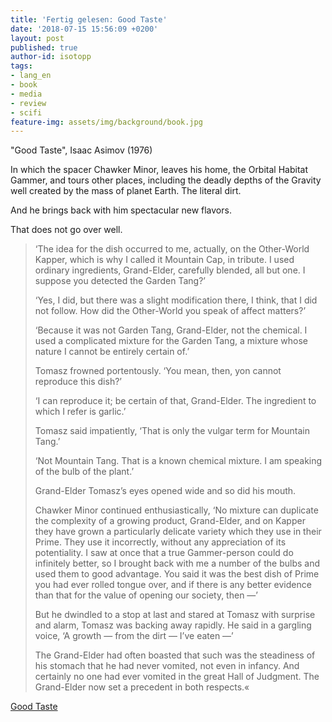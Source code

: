 ```yaml
---
title: 'Fertig gelesen: Good Taste'
date: '2018-07-15 15:56:09 +0200'
layout: post
published: true
author-id: isotopp
tags:
- lang_en
- book
- media
- review
- scifi
feature-img: assets/img/background/book.jpg
---
```

"Good Taste", Isaac Asimov (1976)


In which the spacer Chawker Minor, leaves his home, the Orbital Habitat Gammer, and tours other places, including the deadly depths of the Gravity well created by the mass of planet Earth. The literal dirt.

And he brings back with him spectacular new flavors.

That does not go over well.

>‘The idea for the dish occurred to me, actually, on the Other-World Kapper, which is why I called it Mountain Cap, in tribute. I used ordinary ingredients, Grand-Elder, carefully blended, all but one. I suppose you detected the Garden Tang?’
>
> ‘Yes, I did, but there was a slight modification there, I think, that I did not follow. How did the Other-World you speak of affect matters?’
> 
> ‘Because it was not Garden Tang, Grand-Elder, not the chemical. I used a complicated mixture for the Garden Tang, a mixture whose nature I cannot be entirely certain of.’
>
> Tomasz frowned portentously. ‘You mean, then, yon cannot reproduce this dish?’
>
> ‘I can reproduce it; be certain of that, Grand-Elder. The ingredient to which I refer is garlic.’
>
> Tomasz said impatiently, ‘That is only the vulgar term for Mountain Tang.’
> 
> ‘Not Mountain Tang. That is a known chemical mixture. I am speaking of the bulb of the plant.’
>
> Grand-Elder Tomasz’s eyes opened wide and so did his mouth.
>
> Chawker Minor continued enthusiastically, ‘No mixture can duplicate the complexity of a growing product, Grand-Elder, and on Kapper they have grown a particularly delicate variety which they use in their Prime. They use it incorrectly, without any appreciation of its potentiality. I saw at once that a true Gammer-person could do infinitely better, so I brought back with me a number of the bulbs and used them to good advantage. You said it was the best dish of Prime you had ever rolled tongue over, and if there is any better evidence than that for the value of opening our society, then —’
>
> But he dwindled to a stop at last and stared at Tomasz with surprise and alarm, Tomasz was backing away rapidly. He said in a gargling voice, ‘A growth — from the dirt — I’ve eaten —’
>
> The Grand-Elder had often boasted that such was the steadiness of his stomach that he had never vomited, not even in infancy. And certainly no one had ever vomited in the great Hall of Judgment. The Grand-Elder now set a precedent in both respects.«

[Good Taste](https://sites.google.com/site/asimovgoodtaste/)
